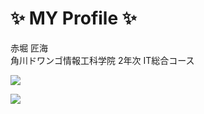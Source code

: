 # ✨ MY Profile ✨
  赤堀 匠海
  <br>
  角川ドワンゴ情報工科学院 2年次 IT総合コース
  
![](https://github-readme-stats.vercel.app/api/top-langs?username=Akasan-T)


![](https://skillicons.dev/icons?i=html,css,js,typescript,python,php)
<!--
**Akasan-T/Akasan-T** is a ✨ _special_ ✨ repository because its `README.md` (this file) appears on your GitHub profile.

Here are some ideas to get you started:

- 🔭 I’m currently working on ...
- 🌱 I’m currently learning ...
- 👯 I’m looking to collaborate on ...
- 🤔 I’m looking for help with ...
- 💬 Ask me about ...
- 📫 How to reach me: ...
- 😄 Pronouns: ...
- ⚡ Fun fact: ...
-->

